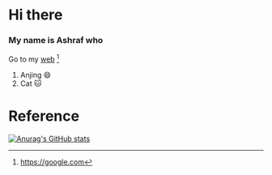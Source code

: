 # Hi there

### My name is Ashraf who

Go to my [web](https://ashyrafwhoawd.com) [^1]

1. Anjing :smile:
2. Cat :cat:

# Reference

[^1]: https://google.com

[![Anurag's GitHub stats](https://github-readme-stats.vercel.app/api?username=asyraaftw)](https://github.com/asyraaftw/github-readme-stats)
